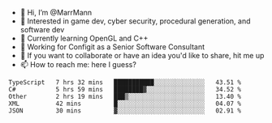 - 👋 Hi, I’m @MarrMann
- 👀 Interested in game dev, cyber security, procedural generation, and software dev
- 🌱 Currently learning OpenGL and C++
- 💼 Working for Configit as a Senior Software Consultant
- 💞️ If you want to collaborate or have an idea you'd like to share, hit me up
- 📫 How to reach me: here I guess?

<!---
MarrMann/MarrMann is a ✨ special ✨ repository because its `README.md` (this file) appears on your GitHub profile.
You can click the Preview link to take a look at your changes.
--->
<!--START_SECTION:waka-->
```text
TypeScript   7 hrs 32 mins   ███████████░░░░░░░░░░░░░░   43.51 % 
C#           5 hrs 59 mins   ████████▓░░░░░░░░░░░░░░░░   34.52 % 
Other        2 hrs 19 mins   ███▒░░░░░░░░░░░░░░░░░░░░░   13.40 % 
XML          42 mins         █░░░░░░░░░░░░░░░░░░░░░░░░   04.07 % 
JSON         30 mins         ▓░░░░░░░░░░░░░░░░░░░░░░░░   02.91 % 
```
<!--END_SECTION:waka-->
